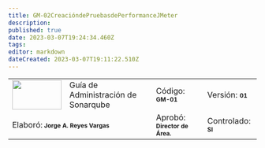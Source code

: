 ```yaml
---
title: GM-02CreacióndePruebasdePerformanceJMeter
description: 
published: true
date: 2023-03-07T19:24:34.460Z
tags: 
editor: markdown
dateCreated: 2023-03-07T19:11:22.510Z
---
```


<table>
  <tr>
    <td width="100" height="60"><img src="https://www.actsis.com/wp-content/uploads/2021/06/logo-quienes-somos-home.png" width="100" height="60"></td>
    <td colspan="2">Guía de Administración de Sonarqube</td>
      <td>Código: <span style="font-weight:bold; font-size:9pt">GM-01</span></td>
      <td>Versión: <span style="font-weight:bold;font-size:9pt">01</span></td>
  </tr>
  <tr>
    <td colspan="2">Elaboró:<span style="font-weight:bold;font-size:9pt"> Jorge A. Reyes Vargas</span></td>
    <td colspan="2">Aprobó: <span style="font-weight:bold;font-size:9pt">Director de Área.</span>
            </td>
    <td>Controlado: <span style="font-weight:bold;font-size:9pt">SI</span>
            </td>
  </tr>
</table>
